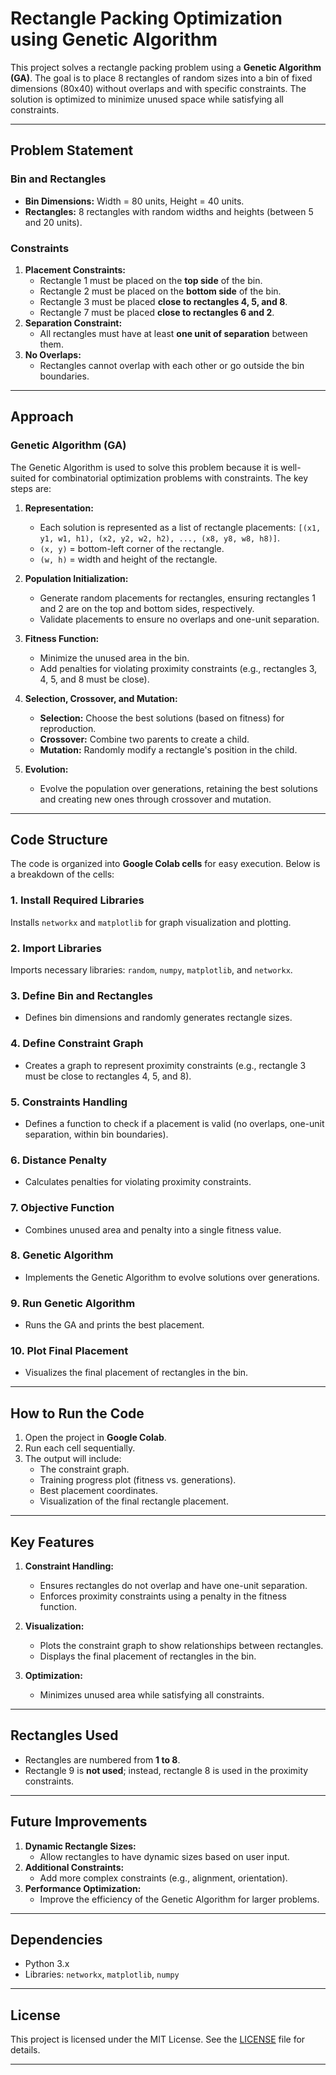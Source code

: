 # Rectangle Packing Optimization using Genetic Algorithm

This project solves a rectangle packing problem using a **Genetic Algorithm (GA)**. The goal is to place 8 rectangles of random sizes into a bin of fixed dimensions (80x40) without overlaps and with specific constraints. The solution is optimized to minimize unused space while satisfying all constraints.

---

## Problem Statement

### Bin and Rectangles
- **Bin Dimensions:** Width = 80 units, Height = 40 units.
- **Rectangles:** 8 rectangles with random widths and heights (between 5 and 20 units).

### Constraints
1. **Placement Constraints:**
   - Rectangle 1 must be placed on the **top side** of the bin.
   - Rectangle 2 must be placed on the **bottom side** of the bin.
   - Rectangle 3 must be placed **close to rectangles 4, 5, and 8**.
   - Rectangle 7 must be placed **close to rectangles 6 and 2**.
2. **Separation Constraint:**
   - All rectangles must have at least **one unit of separation** between them.
3. **No Overlaps:**
   - Rectangles cannot overlap with each other or go outside the bin boundaries.

---

## Approach

### Genetic Algorithm (GA)
The Genetic Algorithm is used to solve this problem because it is well-suited for combinatorial optimization problems with constraints. The key steps are:

1. **Representation:**
   - Each solution is represented as a list of rectangle placements: `[(x1, y1, w1, h1), (x2, y2, w2, h2), ..., (x8, y8, w8, h8)]`.
   - `(x, y)` = bottom-left corner of the rectangle.
   - `(w, h)` = width and height of the rectangle.

2. **Population Initialization:**
   - Generate random placements for rectangles, ensuring rectangles 1 and 2 are on the top and bottom sides, respectively.
   - Validate placements to ensure no overlaps and one-unit separation.

3. **Fitness Function:**
   - Minimize the unused area in the bin.
   - Add penalties for violating proximity constraints (e.g., rectangles 3, 4, 5, and 8 must be close).

4. **Selection, Crossover, and Mutation:**
   - **Selection:** Choose the best solutions (based on fitness) for reproduction.
   - **Crossover:** Combine two parents to create a child.
   - **Mutation:** Randomly modify a rectangle's position in the child.

5. **Evolution:**
   - Evolve the population over generations, retaining the best solutions and creating new ones through crossover and mutation.

---

## Code Structure

The code is organized into **Google Colab cells** for easy execution. Below is a breakdown of the cells:

### 1. Install Required Libraries
Installs `networkx` and `matplotlib` for graph visualization and plotting.

### 2. Import Libraries
Imports necessary libraries: `random`, `numpy`, `matplotlib`, and `networkx`.

### 3. Define Bin and Rectangles
- Defines bin dimensions and randomly generates rectangle sizes.

### 4. Define Constraint Graph
- Creates a graph to represent proximity constraints (e.g., rectangle 3 must be close to rectangles 4, 5, and 8).

### 5. Constraints Handling
- Defines a function to check if a placement is valid (no overlaps, one-unit separation, within bin boundaries).

### 6. Distance Penalty
- Calculates penalties for violating proximity constraints.

### 7. Objective Function
- Combines unused area and penalty into a single fitness value.

### 8. Genetic Algorithm
- Implements the Genetic Algorithm to evolve solutions over generations.

### 9. Run Genetic Algorithm
- Runs the GA and prints the best placement.

### 10. Plot Final Placement
- Visualizes the final placement of rectangles in the bin.

---

## How to Run the Code

1. Open the project in **Google Colab**.
2. Run each cell sequentially.
3. The output will include:
   - The constraint graph.
   - Training progress plot (fitness vs. generations).
   - Best placement coordinates.
   - Visualization of the final rectangle placement.

---

## Key Features

1. **Constraint Handling:**
   - Ensures rectangles do not overlap and have one-unit separation.
   - Enforces proximity constraints using a penalty in the fitness function.

2. **Visualization:**
   - Plots the constraint graph to show relationships between rectangles.
   - Displays the final placement of rectangles in the bin.

3. **Optimization:**
   - Minimizes unused area while satisfying all constraints.

---

## Rectangles Used
- Rectangles are numbered from **1 to 8**.
- Rectangle 9 is **not used**; instead, rectangle 8 is used in the proximity constraints.

---

## Future Improvements
1. **Dynamic Rectangle Sizes:**
   - Allow rectangles to have dynamic sizes based on user input.
2. **Additional Constraints:**
   - Add more complex constraints (e.g., alignment, orientation).
3. **Performance Optimization:**
   - Improve the efficiency of the Genetic Algorithm for larger problems.

---

## Dependencies
- Python 3.x
- Libraries: `networkx`, `matplotlib`, `numpy`

---

## License
This project is licensed under the MIT License. See the [LICENSE](LICENSE) file for details.

---
